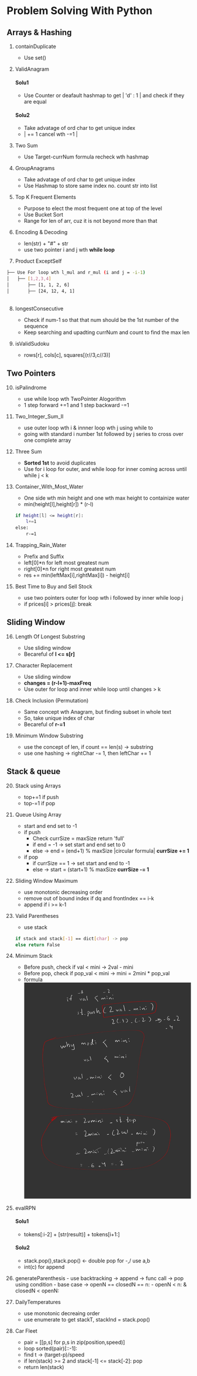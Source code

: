 # Problem Solving With Python

## Arrays & Hashing

1. containDuplicate 
   - Use set() 

2. ValidAnagram
    #### Solu1
    - Use Counter or deafault hashmap to get | 'd' : 1 | and check if they are equal

    #### Solu2
    - Take advatage of ord char to get unique index
    - | += 1 cancel wth -=1 |

3. Two Sum
    - Use Target-currNum formula recheck wth hashmap

4. GroupAnagrams
    - Take advatage of ord char to get unique index
    - Use Hashmap to store same index no. count str into list

5. Top K Frequent Elements
    - Purpose to elect the most frequent one at top of the level
    - Use Bucket Sort
    - Range for len of arr, cuz it is not beyond more than that

6. Encoding & Decoding
    - len(str) + "#" + str
    - use two pointer i and j wth **while loop** 

7. Product ExceptSelf
```bash
├── Use For loop wth l_mul and r_mul (i and j = -i-1) 
│   ├── [1,2,3,4]
│       ├── [1, 1, 2, 6]
│       ├── [24, 12, 4, 1]
        
```

8. longestConsecutive
    - Check if num-1 so that that num should be the 1st number of the sequence
    - Keep searching and upadting currNum and count to find the max len
   
9. isValidSudoku
    - rows[r], cols[c], squares[(r//3,c//3)]

## Two Pointers

10. isPalindrome
    - use while loop wth TwoPointer Alogorithm
    - 1 step forward +=1 and 1 step backward -=1

11. Two_Integer_Sum_II
    - use outer loop wth i & innner loop wth j using while to 
    - going with standard i number 1st followed by j series to cross over one complete array

12. Three Sum
    - **Sorted 1st** to avoid duplicates
    - Use for i loop for outer, and while loop for inner coming across until while j < k

13. Container_With_Most_Water
    - One side wth min height and one wth max height to containize water
    - min(height[l],height[r]) * (r-l)
    ```bash
    if height[l] <= height[r]: 
        l+=1
    else: 
        r-=1
    ```

14. Trapping_Rain_Water
    - Prefix and Suffix 
    - left[0]*n for left most greatest num
    - right[0]*n for right most greatest num
    - res += min(leftMax[i],rightMax[i]) - height[i]

15. Best Time to Buy and Sell Stock
    - use two pointers outer for loop wth i followed by inner while loop j
    - if prices[i] > prices[j]: break

## Sliding Window

16. Length Of Longest Substring
    - Use sliding window
    - Becareful of **l <= s[r]**

17. Character Replacement
    - Use sliding window
    - **changes = (r-l+1)-maxFreq**
    - Use outer for loop and inner while loop until changes > k

18. Check Inclusion (Permutation)
    - Same concept wth Anagram, but finding subset in whole text
    - So, take unique index of char
    - Becareful of **r-=1**

19. Minimum Window Substring 
    - use the concept of len, if count == len(s) -> substring
    - use one hashing -> rightChar -= 1, then leftChar += 1

## Stack & queue

20. Stack using Arrays
    - top+=1 if push 
    - top-=1 if pop

21. Queue Using Array
    - start and end set to -1
    - if push 
        - Check currSize = maxSize return 'full'
        - if end = -1 -> set start and end set to 0
        - else -> end = (end+1) % maxSize |circular formula|
        **currSize += 1**
    - if pop 
        - if currSize == 1 -> set start and end to -1
        - else -> start = (start+1) % maxSize
        **currSize -= 1**

21. Sliding Window Maximum
    - use monotonic decreasing order
    - remove out of bound index if dq and frontIndex == i-k
    - append if i >= k-1

22. Valid Parentheses 
    - use stack
    ```bash 
    if stack and stack[-1] == dict[char] -> pop
    else return False
    ```

23. Minimum Stack
    - Before push, check if val < mini -> 2val - mini
    - Before pop, check if pop_val < mini -> mini = 2mini * pop_val
    - formula
    ![miniStack formula](./images/miniStack.jpg) 

24. evalRPN
    #### Solu1
    - tokens[:i-2] + [str(result)] + tokens[i+1:]

    #### Solu2
    - stack.pop(),stack.pop() <- double pop for -,/ use a,b
    - int(c) for append

25.  generateParenthesis
    - use backtracking -> append -> func call -> pop using condition
    - base case -> openN == closedN == n:
    - openN < n: & closedN < openN:

26. DailyTemperatures
    - use monotonic decreaing order
    - use enumerate to get stackT, stackInd =  stack.pop()

28. Car Fleet
    - pair = [[p,s] for p,s in zip(position,speed)]
    - loop sorted(pair)[::-1]:
    - find t -> (target-p)/speed
    - if len(stack) >= 2 and stack[-1] <= stack[-2]: pop
    - return len(stack)